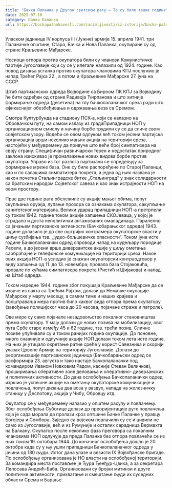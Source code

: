 ```yaml
---
title: "Бачка Паланка у Другом светском рату – То су биле тешке године"
date: 2025-07-10
category: Бачка Паланка
url: https://backapalankavesti.com/zanimljivosti/iz-istorije/backa-palanka-u-drugom-svetskom-ratu-to-su-bile-teske-godine21/
---
```


Уласком јединице IV корпуса III (Јужне) армије 15. априла 1941. три Паланачке општине, Стара, Бачка и Нова Паланка, окупиране су од стране Краљевине Мађарске.

Носиоци отпора против окупатора били су чланови Комунистичке партије Југославије који су се у илегали налазили од 1924. године. Као повод дизања устанка против окупатора члановима КПЈ послужио је напад Трећег Рајха 22., а потом и Краљевине Мађарске 27. јуна на СССР.

Штаб партизанских одреда Војводине са Бироом ПК КПЈ за Војводину ће бити одређен од стране Радивоја Ћирпанова и што хитније формирање одреда (десетина) на тлу бачкопаланачког среза ради што ефикаснијег обезбеђивања и одржавања веза са Сремом.

Смотра Културбунда на стадиону ПСК-а, који се налазио на Обровачком путу, на самом излазу из градаПрипадници НОП у организационом смислу и начину борбе трудили су се да сличе свом совјетском узору. Водећи се овом одлуком већ током јесени партијска организација врши неколико мањих акција на територији среза, настојећи у међувремену да привуче што већи број симпатизера на своју страну. Специфичан равничарски терен и недостатак природног заклона изискивао је проналажење нових видова борбе против окупатора. Управо из тог разлога партизани се опредељују за формирање мреже база. Оне су биле распоређене по Старој Паланци, као и по салашима симпатизера покрета, а једна од њих названа је након почетка Стаљинградске битке „Стаљинград“ у знак солидарности са братским народом Сојветског савеза и као знак истрајности НОП на овом простору.

Прве две године рата обележиле су акције мањег обима, попут скупљања оружја, лупање прозора са ознакама окупатора, сакупљање санитетског материјала. Велики ударац припадници НОП-а претрпели су током 1942. године током акције хапшења СКОЈеваца, у којој је страдало и доста неполитички ангажованих омаладинаца. Паралелно са јачањем партизанске активности (Бачкобарањског одреда) 1943. године долазило је до све оштријих контрамера окупаторске власти у циљу сузбијања тзв. „јудео-бољшевичке опасности“. Током јуна исте године Бачкопаланачки одред спроводи напад на кудељару породице Ресели, а до јесени врше диверзантске акције у циљу ометања саобраћајне и телефонске комуникације на територији среза. Након ових акција НОП-а уследио је снажан окупаторски контраодговор у виду хапшења од 11. до 13. новембра; провала база Стојаковића, провале по кућама симпатизера покрета (Ристић и Шијакова) и напад на Штаб одреда.

Током наредне 1944. године због покушаја Краљевине Мађарске да се извуче из пакта са Трећим Рајхом, долази до Немачке окупације Мађарске у марту месецу, а самим тиме и наших крајева и пооштравања мера против било каквог вида отпора према окупатору (завођење полицијског часа до 20 часова, појачане страже и патроле).

Ове мере су само појачале незадовољство локалног становништва према окупатору. У мају долази до нових позива на мобилизацију, овог пута Србе старе између 45 и 62 године, тзв. трећи позив. Сличне позиве упућивали су и током ранијих година окупације. До поновне, много снажније и одлучније акције НОП долази током лета исте године. На њих је утицало окретање ратне среће у корист Савезника и скорији улазак Црвене Армије на територију Југославије. Долази до реорганизације партизанских јединица (Бачкобарањски одред се расформира 23. августа и тако настаје Бачкопаланачки под командиром Иваном Новковим Радом, касније Стеван Величков), проширивања оперативне зоне деловања и оперативно- диверзанских и политичких активности. До дана ослобођења Бачкопаланачки одред изршио је успешне акције на ометању окупаторске комуникације и повлачења, попут дизања два воза у ваздух, напада на железничку станицу у Деспотову, акција у Чибу, Обровцу итд.

Окупатор се у међувремену налазио у општем расулу и повлачењу. Због ослобођења Суботице долази до преоријентације руте повлачења која је сада морала да пролази кроз оптшине Бачке Паланке у правцу Богојева и Сомбора. Заједно са војском повлачили су се и цивили не само из Југославије, већ и из Румуније и осталих сарадница Вермахта на Балкану. Окупатор после неколико фаза преговора са локалним члановима НОП одлучује да преда Паланке без отпора повлачећи се из њих током 19. октобара 1944. До коначног ослобођења дошло је 20. октобра када су у њу ушли припадници Бачкопаланачког одреда у јачини од 180 људи. Истог дана улазе и везисти IX Војвођанске бригаде. По ослобођењу организована је НО власти на ослобођеној територији. За командира места постављен је Ђура Ђенђур-Цвика, а за секретара Лепосава Андрић-Баба. Организовани су бројни митинзи и друге политичке активности, прихватање и смештање људи их суседних области Срема и Барање.
